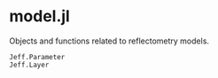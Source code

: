 # model.jl

Objects and functions related to reflectometry models.

```@docs
Jeff.Parameter
Jeff.Layer
```